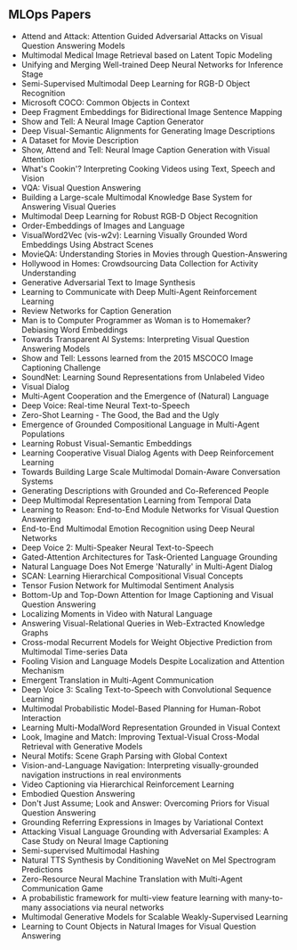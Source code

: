 <h2> MLOps Papers </h2>



<ul>

                             

 <li><a target="_blank" href="https://github.com/manjunath5496/MLOps-Papers/blob/master/ml(1).pdf" style="text-decoration:none;">Attend and Attack: Attention Guided Adversarial Attacks on Visual Question Answering Models</a></li>

 <li><a target="_blank" href="https://github.com/manjunath5496/MLOps-Papers/blob/master/ml(2).pdf" style="text-decoration:none;">Multimodal Medical Image Retrieval based on Latent Topic Modeling</a></li>

<li><a target="_blank" href="https://github.com/manjunath5496/MLOps-Papers/blob/master/ml(3).pdf" style="text-decoration:none;">Unifying and Merging Well-trained Deep Neural Networks for Inference Stage</a></li>
 <li><a target="_blank" href="https://github.com/manjunath5496/MLOps-Papers/blob/master/ml(4).pdf" style="text-decoration:none;">Semi-Supervised Multimodal Deep Learning for RGB-D Object Recognition</a></li>                              
<li><a target="_blank" href="https://github.com/manjunath5496/MLOps-Papers/blob/master/ml(5).pdf" style="text-decoration:none;">Microsoft COCO: Common Objects in Context</a></li>
<li><a target="_blank" href="https://github.com/manjunath5496/MLOps-Papers/blob/master/ml(6).pdf" style="text-decoration:none;">Deep Fragment Embeddings for Bidirectional Image Sentence Mapping</a></li>
 <li><a target="_blank" href="https://github.com/manjunath5496/MLOps-Papers/blob/master/ml(7).pdf" style="text-decoration:none;">Show and Tell: A Neural Image Caption Generator</a></li>

 <li><a target="_blank" href="https://github.com/manjunath5496/MLOps-Papers/blob/master/ml(8).pdf" style="text-decoration:none;"> Deep Visual-Semantic Alignments for Generating Image Descriptions </a></li>
   <li><a target="_blank" href="https://github.com/manjunath5496/MLOps-Papers/blob/master/ml(9).pdf" style="text-decoration:none;">A Dataset for Movie Description</a></li>
  
   
 <li><a target="_blank" href="https://github.com/manjunath5496/MLOps-Papers/blob/master/ml(10).pdf" style="text-decoration:none;">Show, Attend and Tell: Neural Image Caption Generation with Visual Attention</a></li>                              
<li><a target="_blank" href="https://github.com/manjunath5496/MLOps-Papers/blob/master/ml(11).pdf" style="text-decoration:none;">What's Cookin'? Interpreting Cooking Videos using Text, Speech and Vision</a></li>
<li><a target="_blank" href="https://github.com/manjunath5496/MLOps-Papers/blob/master/ml(12).pdf" style="text-decoration:none;">VQA: Visual Question Answering</a></li>
<li><a target="_blank" href="https://github.com/manjunath5496/MLOps-Papers/blob/master/ml(13).pdf" style="text-decoration:none;">Building a Large-scale Multimodal Knowledge Base System for Answering Visual Queries</a></li>

<li><a target="_blank" href="https://github.com/manjunath5496/MLOps-Papers/blob/master/ml(14).pdf" style="text-decoration:none;">Multimodal Deep Learning for Robust RGB-D Object Recognition</a></li>
                              
<li><a target="_blank" href="https://github.com/manjunath5496/MLOps-Papers/blob/master/ml(15).pdf" style="text-decoration:none;">Order-Embeddings of Images and Language</a></li>

<li><a target="_blank" href="https://github.com/manjunath5496/MLOps-Papers/blob/master/ml(16).pdf" style="text-decoration:none;">VisualWord2Vec (vis-w2v): Learning Visually Grounded Word Embeddings Using Abstract Scenes</a></li>

  <li><a target="_blank" href="https://github.com/manjunath5496/MLOps-Papers/blob/master/ml(17).pdf" style="text-decoration:none;">MovieQA: Understanding Stories in Movies through Question-Answering</a></li>   
  
<li><a target="_blank" href="https://github.com/manjunath5496/MLOps-Papers/blob/master/ml(18).pdf" style="text-decoration:none;">Hollywood in Homes: Crowdsourcing Data
Collection for Activity Understanding</a></li> 

  
<li><a target="_blank" href="https://github.com/manjunath5496/MLOps-Papers/blob/master/ml(19).pdf" style="text-decoration:none;">Generative Adversarial Text to Image Synthesis</a></li> 

<li><a target="_blank" href="https://github.com/manjunath5496/MLOps-Papers/blob/master/ml(20).pdf" style="text-decoration:none;">Learning to Communicate with
Deep Multi-Agent Reinforcement Learning</a></li>

<li><a target="_blank" href="https://github.com/manjunath5496/MLOps-Papers/blob/master/ml(21).pdf" style="text-decoration:none;">Review Networks for Caption Generation</a></li>
<li><a target="_blank" href="https://github.com/manjunath5496/MLOps-Papers/blob/master/ml(22).pdf" style="text-decoration:none;">Man is to Computer Programmer as Woman is to Homemaker? Debiasing Word Embeddings</a></li> 
 <li><a target="_blank" href="https://github.com/manjunath5496/MLOps-Papers/blob/master/ml(23).pdf" style="text-decoration:none;">Towards Transparent AI Systems:
Interpreting Visual Question Answering Models</a></li> 
 

   <li><a target="_blank" href="https://github.com/manjunath5496/MLOps-Papers/blob/master/ml(24).pdf" style="text-decoration:none;">Show and Tell: Lessons learned from the 2015 MSCOCO Image Captioning Challenge</a></li>
 
   <li><a target="_blank" href="https://github.com/manjunath5496/MLOps-Papers/blob/master/ml(25).pdf" style="text-decoration:none;">SoundNet: Learning Sound
Representations from Unlabeled Video</a></li>                              
 <li><a target="_blank" href="https://github.com/manjunath5496/MLOps-Papers/blob/master/ml(26).pdf" style="text-decoration:none;">Visual Dialog</a></li>
 <li><a target="_blank" href="https://github.com/manjunath5496/MLOps-Papers/blob/master/ml(27).pdf" style="text-decoration:none;">Multi-Agent Cooperation and the Emergence of (Natural) Language</a></li>
   
 
   <li><a target="_blank" href="https://github.com/manjunath5496/MLOps-Papers/blob/master/ml(28).pdf" style="text-decoration:none;">Deep Voice: Real-time Neural Text-to-Speech</a></li>
 
   <li><a target="_blank" href="https://github.com/manjunath5496/MLOps-Papers/blob/master/ml(29).pdf" style="text-decoration:none;">Zero-Shot Learning - The Good, the Bad and the Ugly </a></li>                              

  <li><a target="_blank" href="https://github.com/manjunath5496/MLOps-Papers/blob/master/ml(30).pdf" style="text-decoration:none;">Emergence of Grounded Compositional Language in Multi-Agent Populations</a></li>
 
   <li><a target="_blank" href="https://github.com/manjunath5496/MLOps-Papers/blob/master/ml(31).pdf" style="text-decoration:none;">Learning Robust Visual-Semantic Embeddings</a></li> 
    <li><a target="_blank" href="https://github.com/manjunath5496/MLOps-Papers/blob/master/ml(32).pdf" style="text-decoration:none;">Learning Cooperative Visual Dialog Agents with Deep Reinforcement Learning</a></li> 

   <li><a target="_blank" href="https://github.com/manjunath5496/MLOps-Papers/blob/master/ml(33).pdf" style="text-decoration:none;">Towards Building Large Scale Multimodal Domain-Aware Conversation Systems</a></li>                              

  <li><a target="_blank" href="https://github.com/manjunath5496/MLOps-Papers/blob/master/ml(34).pdf" style="text-decoration:none;">Generating Descriptions with Grounded and Co-Referenced People</a></li> 
 
  <li><a target="_blank" href="https://github.com/manjunath5496/MLOps-Papers/blob/master/ml(35).pdf" style="text-decoration:none;">Deep Multimodal Representation Learning from Temporal Data</a></li> 

  <li><a target="_blank" href="https://github.com/manjunath5496/MLOps-Papers/blob/master/ml(36).pdf" style="text-decoration:none;">Learning to Reason: End-to-End Module Networks for Visual Question Answering</a></li> 
 
<li><a target="_blank" href="https://github.com/manjunath5496/MLOps-Papers/blob/master/ml(37).pdf" style="text-decoration:none;">End-to-End Multimodal Emotion Recognition using Deep Neural Networks</a></li>
 <li><a target="_blank" href="https://github.com/manjunath5496/MLOps-Papers/blob/master/ml(38).pdf" style="text-decoration:none;">Deep Voice 2: Multi-Speaker Neural Text-to-Speech</a></li>
<li><a target="_blank" href="https://github.com/manjunath5496/MLOps-Papers/blob/master/ml(39).pdf" style="text-decoration:none;">Gated-Attention Architectures for Task-Oriented Language Grounding</a></li>
 <li><a target="_blank" href="https://github.com/manjunath5496/MLOps-Papers/blob/master/ml(40).pdf" style="text-decoration:none;">Natural Language Does Not Emerge 'Naturally' in Multi-Agent Dialog</a></li>                              
<li><a target="_blank" href="https://github.com/manjunath5496/MLOps-Papers/blob/master/ml(41).pdf" style="text-decoration:none;">SCAN: Learning Hierarchical Compositional Visual Concepts</a></li>
<li><a target="_blank" href="https://github.com/manjunath5496/MLOps-Papers/blob/master/ml(42).pdf" style="text-decoration:none;">Tensor Fusion Network for Multimodal Sentiment Analysis</a></li>
 
  <li><a target="_blank" href="https://github.com/manjunath5496/MLOps-Papers/blob/master/ml(43).pdf" style="text-decoration:none;">Bottom-Up and Top-Down Attention for Image Captioning and Visual Question Answering</a></li>
 <li><a target="_blank" href="https://github.com/manjunath5496/MLOps-Papers/blob/master/ml(44).pdf" style="text-decoration:none;">Localizing Moments in Video with Natural Language</a></li>
   <li><a target="_blank" href="https://github.com/manjunath5496/MLOps-Papers/blob/master/ml(45).pdf" style="text-decoration:none;">Answering Visual-Relational Queries in Web-Extracted Knowledge Graphs</a></li>  
   
<li><a target="_blank" href="https://github.com/manjunath5496/MLOps-Papers/blob/master/ml(46).pdf" style="text-decoration:none;">Cross-modal Recurrent Models for Weight Objective Prediction from Multimodal Time-series Data</a></li> 
                             
<li><a target="_blank" href="https://github.com/manjunath5496/MLOps-Papers/blob/master/ml(47).pdf" style="text-decoration:none;">Fooling Vision and Language Models
Despite Localization and Attention Mechanism</a></li>
<li><a target="_blank" href="https://github.com/manjunath5496/MLOps-Papers/blob/master/ml(48).pdf" style="text-decoration:none;">Emergent Translation in Multi-Agent Communication</a></li>

<li><a target="_blank" href="https://github.com/manjunath5496/MLOps-Papers/blob/master/ml(49).pdf" style="text-decoration:none;">Deep Voice 3: Scaling Text-to-Speech with Convolutional Sequence Learning</a></li>
                              
<li><a target="_blank" href="https://github.com/manjunath5496/MLOps-Papers/blob/master/ml(50).pdf" style="text-decoration:none;">Multimodal Probabilistic Model-Based Planning for Human-Robot Interaction</a></li>
<li><a target="_blank" href="https://github.com/manjunath5496/MLOps-Papers/blob/master/ml(51).pdf" style="text-decoration:none;">Learning Multi-ModalWord Representation Grounded in Visual Context</a></li>
<li><a target="_blank" href="https://github.com/manjunath5496/MLOps-Papers/blob/master/ml(52).pdf" style="text-decoration:none;">Look, Imagine and Match:
Improving Textual-Visual Cross-Modal Retrieval with Generative Models</a></li>

<li><a target="_blank" href="https://github.com/manjunath5496/MLOps-Papers/blob/master/ml(53).pdf" style="text-decoration:none;">Neural Motifs: Scene Graph Parsing with Global Context</a></li>
 
<li><a target="_blank" href="https://github.com/manjunath5496/MLOps-Papers/blob/master/ml(54).pdf" style="text-decoration:none;">Vision-and-Language Navigation: Interpreting visually-grounded navigation instructions in real environments </a></li>

<li><a target="_blank" href="https://github.com/manjunath5496/MLOps-Papers/blob/master/ml(55).pdf" style="text-decoration:none;">Video Captioning via Hierarchical Reinforcement Learning</a></li>
 
  <li><a target="_blank" href="https://github.com/manjunath5496/MLOps-Papers/blob/master/ml(56).pdf" style="text-decoration:none;">Embodied Question Answering </a></li>                              

  <li><a target="_blank" href="https://github.com/manjunath5496/MLOps-Papers/blob/master/ml(57).pdf" style="text-decoration:none;">Don't Just Assume; Look and Answer:
Overcoming Priors for Visual Question Answering</a></li>
 
   <li><a target="_blank" href="https://github.com/manjunath5496/MLOps-Papers/blob/master/ml(58).pdf" style="text-decoration:none;">Grounding Referring Expressions in Images by Variational Context</a></li>
    <li><a target="_blank" href="https://github.com/manjunath5496/MLOps-Papers/blob/master/ml(59).pdf" style="text-decoration:none;">Attacking Visual Language Grounding with Adversarial Examples: A Case Study on Neural Image Captioning</a></li>
 
  <li><a target="_blank" href="https://github.com/manjunath5496/MLOps-Papers/blob/master/ml(60).pdf" style="text-decoration:none;">Semi-supervised Multimodal Hashing </a></li>
 
   <li><a target="_blank" href="https://github.com/manjunath5496/MLOps-Papers/blob/master/ml(61).pdf" style="text-decoration:none;"> Natural TTS Synthesis by Conditioning WaveNet on Mel Spectrogram Predictions</a></li>
 
   <li><a target="_blank" href="https://github.com/manjunath5496/MLOps-Papers/blob/master/ml(62).pdf" style="text-decoration:none;">Zero-Resource Neural Machine Translation with Multi-Agent Communication Game</a></li>
 
   <li><a target="_blank" href="https://github.com/manjunath5496/MLOps-Papers/blob/master/ml(63).pdf" style="text-decoration:none;">A probabilistic framework for multi-view feature learning with many-to-many associations via neural networks</a></li>                              

  <li><a target="_blank" href="https://github.com/manjunath5496/MLOps-Papers/blob/master/ml(64).pdf" style="text-decoration:none;">Multimodal Generative Models for Scalable Weakly-Supervised Learning</a></li>
 
   <li><a target="_blank" href="https://github.com/manjunath5496/MLOps-Papers/blob/master/ml(65).pdf" style="text-decoration:none;">Learning to Count Objects in Natural Images for Visual Question Answering </a></li> 

   </ul>
